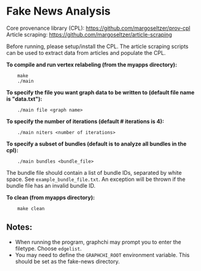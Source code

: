# Fake News Analysis

Core provenance library (CPL): https://github.com/margoseltzer/prov-cpl
Article scraping: https://github.com/margoseltzer/article-scraping

Before running, please setup/install the CPL. 
The article scraping scripts can be used to extract data from articles and populate the CPL.

**To compile and run vertex relabeling (from the myapps directory):**
```
    make
    ./main
```

**To specify the file you want graph data to be written to (default file name is "data.txt"):**
```
    ./main file <graph name>
```

**To specify the number of iterations (default # iterations is 4):**
```
    ./main niters <number of iterations>
```

**To specify a subset of bundles (default is to analyze all bundles in the cpl):**
```
    ./main bundles <bundle_file>
```
The bundle file should contain a list of bundle IDs, separated by white space. See ``example_bundle_file.txt``. An exception will be thrown if the bundle file has an invalid bundle ID.


**To clean (from myapps directory):**
```
    make clean
```

## Notes:
* When running the program, graphchi may prompt you to enter the filetype. Choose ``edgelist``.
* You may need to define the ``GRAPHCHI_ROOT`` environment variable. This should be set as the fake-news directory.